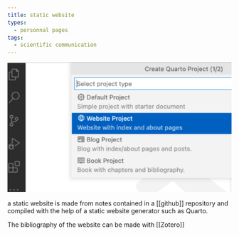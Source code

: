 ```yaml
---
title: static website
types:
  - personnal pages
tags:
  - scientific communication
---
```

![quarto static website generator menu](images/static_website.png)

a static website is made from notes contained in a [[github]] repository and compiled with the help of a static website generator such as Quarto.

The bibliography of the website can be made with [[Zotero]]